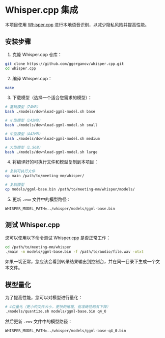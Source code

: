 # Whisper.cpp 集成

本项目使用 [Whisper.cpp](https://github.com/ggerganov/whisper.cpp) 进行本地语音识别，以减少隐私风险并提高性能。

## 安装步骤

1. 克隆 Whisper.cpp 仓库：

```bash
git clone https://github.com/ggerganov/whisper.cpp.git
cd whisper.cpp
```

2. 编译 Whisper.cpp：

```bash
make
```

3. 下载模型（选择一个适合您需求的模型）：

```bash
# 基础模型（74MB）
bash ./models/download-ggml-model.sh base

# 小型模型（142MB）
bash ./models/download-ggml-model.sh small

# 中型模型（442MB）
bash ./models/download-ggml-model.sh medium

# 大型模型（1.5GB）
bash ./models/download-ggml-model.sh large
```

4. 将编译好的可执行文件和模型复制到本项目：

```bash
# 复制可执行文件
cp main /path/to/meeting-mm/whisper/

# 复制模型
cp models/ggml-base.bin /path/to/meeting-mm/whisper/models/
```

5. 更新 `.env` 文件中的模型路径：

```
WHISPER_MODEL_PATH=../whisper/models/ggml-base.bin
```

## 测试 Whisper.cpp

您可以使用以下命令测试 Whisper.cpp 是否正常工作：

```bash
cd /path/to/meeting-mm/whisper
./main -m models/ggml-base.bin -f /path/to/audio/file.wav -otxt
```

如果一切正常，您应该会看到转录结果输出到控制台，并在同一目录下生成一个文本文件。

## 模型量化

为了提高性能，您可以对模型进行量化：

```bash
# 4位量化（更小的文件大小，更快的推理，但准确性略有下降）
./models/quantize.sh models/ggml-base.bin q4_0
```

然后更新 `.env` 文件中的模型路径：

```
WHISPER_MODEL_PATH=../whisper/models/ggml-base-q4_0.bin
``` 